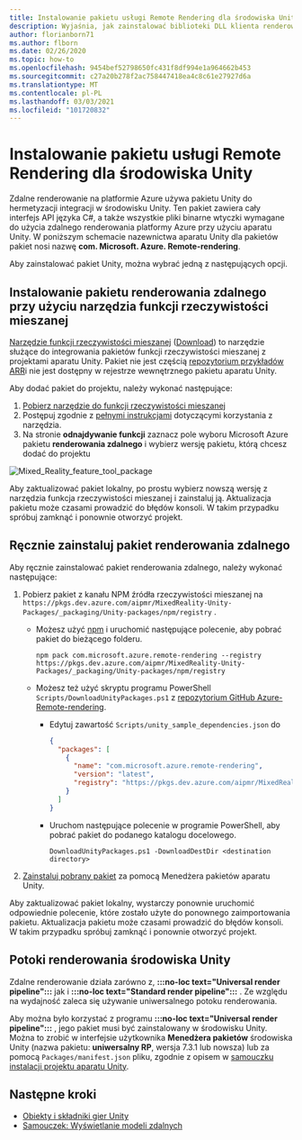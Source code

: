```yaml
---
title: Instalowanie pakietu usługi Remote Rendering dla środowiska Unity
description: Wyjaśnia, jak zainstalować biblioteki DLL klienta renderowania zdalnego dla aparatu Unity
author: florianborn71
ms.author: flborn
ms.date: 02/26/2020
ms.topic: how-to
ms.openlocfilehash: 9454bef52798650fc431f8df994e1a964662b453
ms.sourcegitcommit: c27a20b278f2ac758447418ea4c8c61e27927d6a
ms.translationtype: MT
ms.contentlocale: pl-PL
ms.lasthandoff: 03/03/2021
ms.locfileid: "101720832"
---
```

# <a name="install-the-remote-rendering-package-for-unity"></a>Instalowanie pakietu usługi Remote Rendering dla środowiska Unity

Zdalne renderowanie na platformie Azure używa pakietu Unity do hermetyzacji integracji w środowisku Unity.
Ten pakiet zawiera cały interfejs API języka C#, a także wszystkie pliki binarne wtyczki wymagane do użycia zdalnego renderowania platformy Azure przy użyciu aparatu Unity.
W poniższym schemacie nazewnictwa aparatu Unity dla pakietów pakiet nosi nazwę **com. Microsoft. Azure. Remote-rendering**.

Aby zainstalować pakiet Unity, można wybrać jedną z następujących opcji.

## <a name="install-remote-rendering-package-using-the-mixed-reality-feature-tool"></a>Instalowanie pakietu renderowania zdalnego przy użyciu narzędzia funkcji rzeczywistości mieszanej

[Narzędzie funkcji rzeczywistości mieszanej](https://aka.ms/MRFeatureToolDocs) ([Download](https://aka.ms/mrfeaturetool)) to narzędzie służące do integrowania pakietów funkcji rzeczywistości mieszanej z projektami aparatu Unity. Pakiet nie jest częścią [repozytorium przykładów ARR](https://github.com/Azure/azure-remote-rendering)i nie jest dostępny w rejestrze wewnętrznego pakietu aparatu Unity.

Aby dodać pakiet do projektu, należy wykonać następujące:
1. [Pobierz narzędzie do funkcji rzeczywistości mieszanej](https://aka.ms/mrfeaturetool)
1. Postępuj zgodnie z [pełnymi instrukcjami](https://aka.ms/MRFeatureToolDocs) dotyczącymi korzystania z narzędzia.
1. Na stronie **odnajdywanie funkcji** zaznacz pole wyboru Microsoft Azure pakietu **renderowania zdalnego** i wybierz wersję pakietu, którą chcesz dodać do projektu

![Mixed_Reality_feature_tool_package](media/mixed-reality-feature-tool-package.png)

Aby zaktualizować pakiet lokalny, po prostu wybierz nowszą wersję z narzędzia funkcja rzeczywistości mieszanej i zainstaluj ją. Aktualizacja pakietu może czasami prowadzić do błędów konsoli. W takim przypadku spróbuj zamknąć i ponownie otworzyć projekt.

## <a name="install-remote-rendering-package-manually"></a>Ręcznie zainstaluj pakiet renderowania zdalnego

Aby ręcznie zainstalować pakiet renderowania zdalnego, należy wykonać następujące:

1. Pobierz pakiet z kanału NPM źródła rzeczywistości mieszanej na `https://pkgs.dev.azure.com/aipmr/MixedReality-Unity-Packages/_packaging/Unity-packages/npm/registry` .
    * Możesz użyć [npm](https://www.npmjs.com/get-npm) i uruchomić następujące polecenie, aby pobrać pakiet do bieżącego folderu.
      ```
      npm pack com.microsoft.azure.remote-rendering --registry https://pkgs.dev.azure.com/aipmr/MixedReality-Unity-Packages/_packaging/Unity-packages/npm/registry
      ```

    * Możesz też użyć skryptu programu PowerShell `Scripts/DownloadUnityPackages.ps1` z [repozytorium GitHub Azure-Remote-rendering](https://github.com/Azure/azure-remote-rendering).
        * Edytuj zawartość `Scripts/unity_sample_dependencies.json` do
          ```json
          {
            "packages": [
              {
                "name": "com.microsoft.azure.remote-rendering", 
                "version": "latest", 
                "registry": "https://pkgs.dev.azure.com/aipmr/MixedReality-Unity-Packages/_packaging/Unity-packages/npm/registry"
              }
            ]
          }
          ```

        * Uruchom następujące polecenie w programie PowerShell, aby pobrać pakiet do podanego katalogu docelowego.
          ```
          DownloadUnityPackages.ps1 -DownloadDestDir <destination directory>
          ```

1. [Zainstaluj pobrany pakiet](https://docs.unity3d.com/Manual/upm-ui-tarball.html) za pomocą Menedżera pakietów aparatu Unity.

Aby zaktualizować pakiet lokalny, wystarczy ponownie uruchomić odpowiednie polecenie, które zostało użyte do ponownego zaimportowania pakietu. Aktualizacja pakietu może czasami prowadzić do błędów konsoli. W takim przypadku spróbuj zamknąć i ponownie otworzyć projekt.

## <a name="unity-render-pipelines"></a>Potoki renderowania środowiska Unity

Zdalne renderowanie działa zarówno z, **:::no-loc text="Universal render pipeline":::** jak i **:::no-loc text="Standard render pipeline":::** . Ze względu na wydajność zaleca się używanie uniwersalnego potoku renderowania.

Aby można było korzystać z programu **:::no-loc text="Universal render pipeline":::** , jego pakiet musi być zainstalowany w środowisku Unity. Można to zrobić w interfejsie użytkownika **Menedżera pakietów** środowiska Unity (nazwa pakietu: **uniwersalny RP**, wersja 7.3.1 lub nowsza) lub za pomocą `Packages/manifest.json` pliku, zgodnie z opisem w [samouczku instalacji projektu aparatu Unity](../../tutorials/unity/view-remote-models/view-remote-models.md#include-the-azure-remote-rendering-package).

## <a name="next-steps"></a>Następne kroki

* [Obiekty i składniki gier Unity](objects-components.md)
* [Samouczek: Wyświetlanie modeli zdalnych](../../tutorials/unity/view-remote-models/view-remote-models.md)
